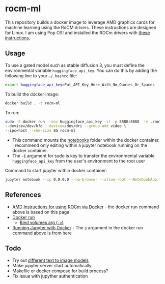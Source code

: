 # rocm-ml

This repository builds a docker image to leverage AMD graphics cards for machine learning using the RoCM drivers. These instructions are designed for Linux. I am using Pop OS! and installed the ROCm drivers with [these instructions](https://support.system76.com/articles/rocm/).

## Usage

To use a gated model such as stable diffusion 3, you must define the environmental variable `huggingface_api_key`. You can do this by adding the following line to your `~/.bashrc` file:

```sh
export huggingface_api_key=Put_API_Key_Here_With_No_Quotes_Or_Spaces
```

To build the docker image:

```sh
docker build . -t rocm-ml
```

To run:

```sh
sudo -E docker run --env huggingface_api_key -it -p 8888:8888  -v ./notebooks:/notebooks -w /notebooks --cap-add=SYS_PTRACE --security-opt seccomp=unconfined \
--device=/dev/kfd --device=/dev/dri --group-add video \
--ipc=host --shm-size 8G rocm-ml 
```

- This command mounts the [notebooks](notebooks) folder within the docker container. I recommend only editing within a jupyter notebook running on the docker container.
- The `-E` argument for sudo is key to transfer the environmental variable `huggingface_api_key` from the user's environment to the root user

Command to start jupyter within docker container:

```sh
jupyter notebook --ip 0.0.0.0 --no-browser --allow-root --NotebookApp.token='' --NotebookApp.password=''
```

## References

- [AMD Instructions for using ROCm via Docker](https://rocm.docs.amd.com/projects/install-on-linux/en/latest/install/3rd-party/pytorch-install.html#using-a-docker-image-with-pytorch-pre-installed) - the docker run command above is based on this page
- [Docker run](https://docs.docker.com/reference/cli/docker/container/run/)
    - [Bind volumes arg (`-v`)](https://docs.docker.com/reference/cli/docker/container/run/#volume)
- [Running Jupyter with Docker](https://deepnote.com/guides/jupyter/how-to-run-jupyter-in-docker) - The `p` argument in the docker run command above is from here


## Todo

- Try out [different text to image models](https://huggingface.co/models?pipeline_tag=text-to-image&sort=trending)
- Make jupyter server start automatically
- Makefile or docker compose for build process?
- Fix issue with jupyther authentication
